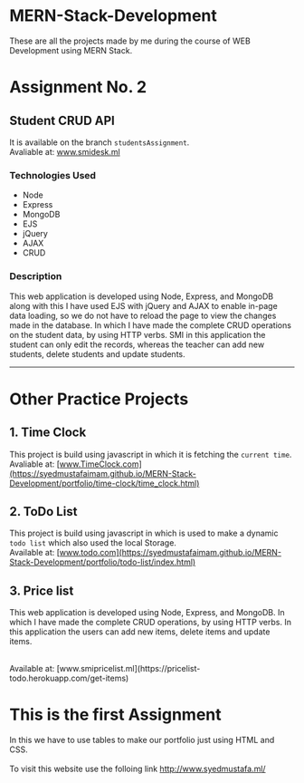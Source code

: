 # MERN-Stack-Development
These are all the projects made by me during the course of WEB Development using MERN Stack. 

# Assignment No. 2
## Student CRUD API

It is available on the branch `studentsAssignment`. 
<br>
Avaliable at: <a href="https://smidesk.herokuapp.com/" target="_blank">www.smidesk.ml</a>

### Technologies Used
<ul>
<li>Node</li>
<li>Express</li>
<li>MongoDB</li>
<li>EJS</li>
<li>jQuery</li>
<li>AJAX</li>
<li>CRUD</li>
</ul>


### Description
<p>This web application is developed using Node, Express, and MongoDB along with this I have used EJS with jQuery and AJAX to enable in-page data loading, so we do not have to reload the page to view the changes made in the database. In which I have made the complete CRUD operations on the student data, by using HTTP verbs. SMI in this application the student can only edit the records, whereas the teacher can add new students, delete students and update students.</p>

<hr>
   
# Other Practice Projects
## 1.  Time Clock
  This project is build using javascript in which it is fetching the `current time`.
  <br>
    Avaliable at: [www.TimeClock.com](https://syedmustafaimam.github.io/MERN-Stack-Development/portfolio/time-clock/time_clock.html)
  

## 2.  ToDo List
   This project is build using javascript in which is used to make a dynamic `todo list` which also used the local Storage.
   <br>
   Available at: [www.todo.com](https://syedmustafaimam.github.io/MERN-Stack-Development/portfolio/todo-list/index.html)

## 3. Price list
<p>This web application is developed using Node, Express, and MongoDB. In which I have made the complete CRUD operations, by using HTTP verbs. In this application the users can add new items, delete items and update items.</p>
<br>
 Available at: [www.smipricelist.ml](https://pricelist-todo.herokuapp.com/get-items)


# This is the first Assignment 
In this we have to use tables to make our portfolio just using HTML and CSS.  
<br>
To visit this website use the folloing link http://www.syedmustafa.ml/
